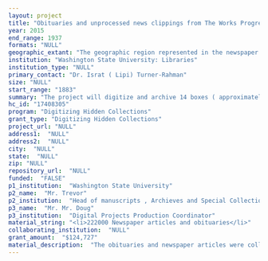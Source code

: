 ```yaml
--- 
layout: project 
title: "Obituaries and unprocessed news clippings from The Works Progress Administration Index and Clipping bureau collection at Washington State University."
year: 2015
end_range: 1937
formats: "NULL"
geographic_extant: "The geographic region represented in the newspaper collection is the United States and the world at large. The Middle East, South Asia and China are well represented."
institution: "Washington State University: Libraries"
institution_type: "NULL"
primary_contact: "Dr. Israt ( Lipi) Turner-Rahman"
size: "NULL"
start_range: "1883"
summary: "The project will digitize and archive 14 boxes ( approximately 5000 items ) of Washington obituaries dating from 1900 to the late 1930's and digitize; archive 10 boxes of unprocessed news clippings and newspapers from U.S newspapers dating from the 1883 to 1930. The digitized material will be uploaded onto The Wallis and Marilyn Kimble Northwest History database, which is an open source CONTENTdm database averaging 70,000+ hits a month. Digitizing the collection will complete the project started under the WPA and allow fresh new eyes to scan the history of the WPA and the World at large from 1883-1938."
hc_id: "17408305"
program: "Digitizing Hidden Collections"
grant_type: "Digitizing Hidden Collections"
project_url: "NULL"
address1:  "NULL"
address2:  "NULL"
city:  "NULL"
state:  "NULL"
zip: "NULL"
repository_url:  "NULL"
funded:  "FALSE"
p1_institution:  "Washington State University"
p2_name:  "Mr. Trevor"
p2_institution:  "Head of manuscripts , Archieves and Special Collections"
p3_name:  "Mr. Mr. Doug"
p3_institution:  "Digital Projects Production Coordinator"
material_string: "<li>222000 Newspaper articles and obituaries</li>"
collaborating_institution:  "NULL"
grant_amount:  "$124,727"
material_description:  "The obituaries and newspaper articles were collected and organized in the late 1930s by workers on a Works Progress Administration project. Sponsored by Washington State College \"The Index and Clipping Bureau\" was established to collect and preserve all historical material concerning the Northwest;the world at large and to \"afford a means of livelihood to people out of employment\" . The project was administered by Dr. Herman D. Deutsch, a history professor at WSC, and located in the Realty building in Spokane Washington. WSC graduates\"”unemployable even with a college degree, women, African Americans and immigrants pored over tons of newspapers, searching for items of historical interest and making history themselves by mirroring the expanded opportunities and growing hope playing out on the national stage during the WPA's eight-year tenure. The project received 335 tons of newspapers, of which workers processed 232.5 tons for clippings. The project stored the newspaper articles in more than 400 boxes carefully made from re-purposed materials. Painted with black lacquer, these boxes served as the valuable collection's safe storage containers for over 75 years. Many of the nominated items were donated by Homer M. Hill - a Seattle publisher, newspaperman, councilman and President of the Washington State Press Association from 1893-1894. The obituary collection paid homage to the common men and women of the Pacific Northwest. The newspaper collection specifically focuses on the first World War, Spanish American war, the coal land lease act debate, American and foreign politics, the Peoples Party, IWW and socialist movements. The advent of war, terminated the project; boxes were hastily sequestered in WSC library's subbasement. The collection lay unforgotten and cloistered in the leaky and dark subbasement for over 70 years. In 2001 Wallis and Marilyn Kimble invested seed money to start digitizing the abandoned indexed processed newspaper clippings."
---
```


